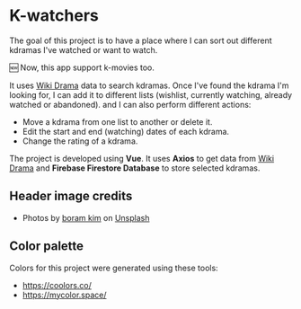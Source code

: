 # K-watchers

The goal of this project is to have a place where I can sort out different kdramas I've watched or want to watch.

🆕 Now, this app support k-movies too.

It uses [Wiki Drama](https://drama.fandom.com/es/wiki/P%C3%A1gina_principal) data to search kdramas. Once I've found the kdrama I'm looking for, I can add it to different lists (wishlist, currently watching, already watched or abandoned). and I can also perform different actions:

- Move a kdrama from one list to another or delete it.
- Edit the start and end (watching) dates of each kdrama.
- Change the rating of a kdrama.

The project is developed using **Vue**. It uses **Axios** to get data from [Wiki Drama](https://drama.fandom.com/es/wiki/P%C3%A1gina_principal) and **Firebase Firestore Database** to store selected kdramas.

## Header image credits

- Photos by [boram kim](https://unsplash.com/@challengart?utm_source=unsplash&utm_medium=referral&utm_content=creditCopyText) on [Unsplash](https://unsplash.com/?utm_source=unsplash&utm_medium=referral&utm_content=creditCopyText)

## Color palette

Colors for this project were generated using these tools:

- https://coolors.co/
- https://mycolor.space/
